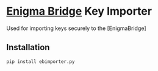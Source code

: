 # [Enigma Bridge] Key Importer

Used for importing keys securely to the [EnigmaBridge]

## Installation

```bash
pip install ebimporter.py
```

[Enigma Bridge]: https://www.enigmabridge.com

